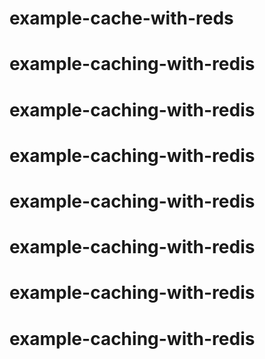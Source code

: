 # example-cache-with-reds
# example-caching-with-redis
# example-caching-with-redis
# example-caching-with-redis
# example-caching-with-redis
# example-caching-with-redis
# example-caching-with-redis
# example-caching-with-redis
